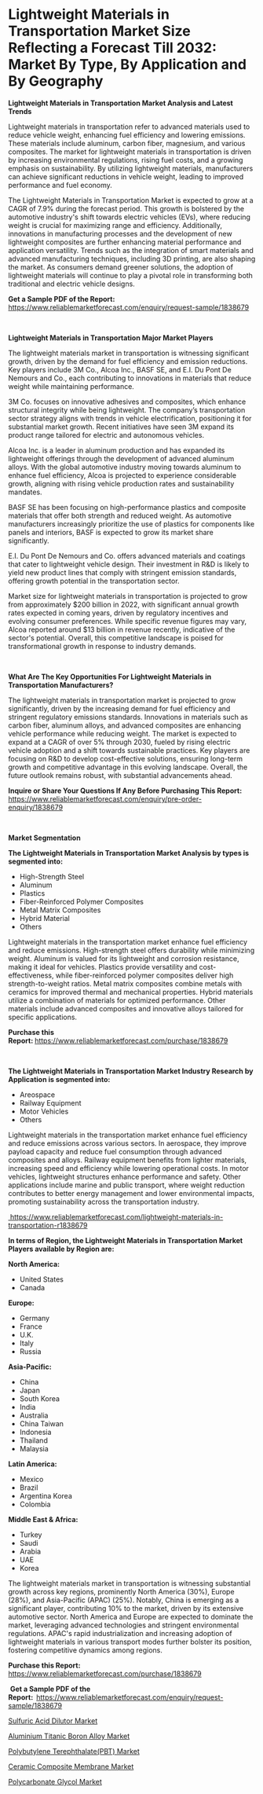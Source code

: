 <p><h1>Lightweight Materials in Transportation Market Size Reflecting a Forecast Till 2032: Market By Type, By Application and By Geography</h1></p><p><strong>Lightweight Materials in Transportation Market Analysis and Latest Trends</strong></p>
<p><p>Lightweight materials in transportation refer to advanced materials used to reduce vehicle weight, enhancing fuel efficiency and lowering emissions. These materials include aluminum, carbon fiber, magnesium, and various composites. The market for lightweight materials in transportation is driven by increasing environmental regulations, rising fuel costs, and a growing emphasis on sustainability. By utilizing lightweight materials, manufacturers can achieve significant reductions in vehicle weight, leading to improved performance and fuel economy.</p><p>The Lightweight Materials in Transportation Market is expected to grow at a CAGR of 7.9% during the forecast period. This growth is bolstered by the automotive industry's shift towards electric vehicles (EVs), where reducing weight is crucial for maximizing range and efficiency. Additionally, innovations in manufacturing processes and the development of new lightweight composites are further enhancing material performance and application versatility. Trends such as the integration of smart materials and advanced manufacturing techniques, including 3D printing, are also shaping the market. As consumers demand greener solutions, the adoption of lightweight materials will continue to play a pivotal role in transforming both traditional and electric vehicle designs.</p></p>
<p><strong>Get a Sample PDF of the Report:&nbsp;</strong> <a href="https://www.reliablemarketforecast.com/enquiry/request-sample/1838679?utm_campaign=2011&utm_medium=2&utm_source=Github&utm_content=ia&utm_term=03042025&utm_id=lightweight-materials-in-transportation">https://www.reliablemarketforecast.com/enquiry/request-sample/1838679</a></p>
<p>&nbsp;</p>
<p><strong>Lightweight Materials in Transportation Major Market Players</strong></p>
<p><p>The lightweight materials market in transportation is witnessing significant growth, driven by the demand for fuel efficiency and emission reductions. Key players include 3M Co., Alcoa Inc., BASF SE, and E.I. Du Pont De Nemours and Co., each contributing to innovations in materials that reduce weight while maintaining performance.</p><p>3M Co. focuses on innovative adhesives and composites, which enhance structural integrity while being lightweight. The company’s transportation sector strategy aligns with trends in vehicle electrification, positioning it for substantial market growth. Recent initiatives have seen 3M expand its product range tailored for electric and autonomous vehicles.</p><p>Alcoa Inc. is a leader in aluminum production and has expanded its lightweight offerings through the development of advanced aluminum alloys. With the global automotive industry moving towards aluminum to enhance fuel efficiency, Alcoa is projected to experience considerable growth, aligning with rising vehicle production rates and sustainability mandates.</p><p>BASF SE has been focusing on high-performance plastics and composite materials that offer both strength and reduced weight. As automotive manufacturers increasingly prioritize the use of plastics for components like panels and interiors, BASF is expected to grow its market share significantly.</p><p>E.I. Du Pont De Nemours and Co. offers advanced materials and coatings that cater to lightweight vehicle design. Their investment in R&D is likely to yield new product lines that comply with stringent emission standards, offering growth potential in the transportation sector.</p><p>Market size for lightweight materials in transportation is projected to grow from approximately $200 billion in 2022, with significant annual growth rates expected in coming years, driven by regulatory incentives and evolving consumer preferences. While specific revenue figures may vary, Alcoa reported around $13 billion in revenue recently, indicative of the sector's potential. Overall, this competitive landscape is poised for transformational growth in response to industry demands.</p></p>
<p>&nbsp;</p>
<p><strong>What Are The Key Opportunities For Lightweight Materials in Transportation Manufacturers?</strong></p>
<p><p>The lightweight materials in transportation market is projected to grow significantly, driven by the increasing demand for fuel efficiency and stringent regulatory emissions standards. Innovations in materials such as carbon fiber, aluminum alloys, and advanced composites are enhancing vehicle performance while reducing weight. The market is expected to expand at a CAGR of over 5% through 2030, fueled by rising electric vehicle adoption and a shift towards sustainable practices. Key players are focusing on R&D to develop cost-effective solutions, ensuring long-term growth and competitive advantage in this evolving landscape. Overall, the future outlook remains robust, with substantial advancements ahead.</p></p>
<p><strong>Inquire or Share Your Questions If Any Before Purchasing This Report:</strong> <a href="https://www.reliablemarketforecast.com/enquiry/pre-order-enquiry/1838679?utm_campaign=2011&utm_medium=2&utm_source=Github&utm_content=ia&utm_term=03042025&utm_id=lightweight-materials-in-transportation">https://www.reliablemarketforecast.com/enquiry/pre-order-enquiry/1838679</a></p>
<p>&nbsp;</p>
<p><strong>Market Segmentation</strong></p>
<p><strong>The Lightweight Materials in Transportation Market Analysis by types is segmented into:</strong></p>
<p><ul><li>High-Strength Steel</li><li>Aluminum</li><li>Plastics</li><li>Fiber-Reinforced Polymer Composites</li><li>Metal Matrix Composites</li><li>Hybrid Material</li><li>Others</li></ul></p>
<p><p>Lightweight materials in the transportation market enhance fuel efficiency and reduce emissions. High-strength steel offers durability while minimizing weight. Aluminum is valued for its lightweight and corrosion resistance, making it ideal for vehicles. Plastics provide versatility and cost-effectiveness, while fiber-reinforced polymer composites deliver high strength-to-weight ratios. Metal matrix composites combine metals with ceramics for improved thermal and mechanical properties. Hybrid materials utilize a combination of materials for optimized performance. Other materials include advanced composites and innovative alloys tailored for specific applications.</p></p>
<p><strong>Purchase this Report:&nbsp;</strong><a href="https://www.reliablemarketforecast.com/purchase/1838679?utm_campaign=2011&utm_medium=2&utm_source=Github&utm_content=ia&utm_term=03042025&utm_id=lightweight-materials-in-transportation">https://www.reliablemarketforecast.com/purchase/1838679</a></p>
<p>&nbsp;</p>
<p><strong>The Lightweight Materials in Transportation Market Industry Research by Application is segmented into:</strong></p>
<p><ul><li>Areospace</li><li>Railway Equipment</li><li>Motor Vehicles</li><li>Others</li></ul></p>
<p><p>Lightweight materials in the transportation market enhance fuel efficiency and reduce emissions across various sectors. In aerospace, they improve payload capacity and reduce fuel consumption through advanced composites and alloys. Railway equipment benefits from lighter materials, increasing speed and efficiency while lowering operational costs. In motor vehicles, lightweight structures enhance performance and safety. Other applications include marine and public transport, where weight reduction contributes to better energy management and lower environmental impacts, promoting sustainability across the transportation industry.</p></p>
<p><a href="https://www.reliablemarketforecast.com/lightweight-materials-in-transportation-r1838679?utm_campaign=2011&utm_medium=2&utm_source=Github&utm_content=ia&utm_term=03042025&utm_id=lightweight-materials-in-transportation">&nbsp;https://www.reliablemarketforecast.com/lightweight-materials-in-transportation-r1838679</a></p>
<p><strong>In terms of Region, the Lightweight Materials in Transportation Market Players available by Region are:</strong></p>
<p>
    <p> <strong> North America: </strong>
        <ul>
            <li>United States</li>
            <li>Canada</li>
        </ul>
        </p> 
    <p> <strong> Europe: </strong>
        <ul>
            <li>Germany</li>
            <li>France</li>
            <li>U.K.</li>
            <li>Italy</li>
            <li>Russia</li>
        </ul>
        </p> 
    <p> <strong> Asia-Pacific: </strong>
        <ul>
            <li>China</li>
            <li>Japan</li>
            <li>South Korea</li>
            <li>India</li>
            <li>Australia</li>
            <li>China Taiwan</li>
            <li>Indonesia</li>
            <li>Thailand</li>
            <li>Malaysia</li>
        </ul>
        </p> 
    <p> <strong> Latin America: </strong>
        <ul>
            <li>Mexico</li>
            <li>Brazil</li>
            <li>Argentina Korea</li>
            <li>Colombia</li>
        </ul>
        </p> 
    <p> <strong> Middle East & Africa: </strong>
        <ul>
            <li>Turkey</li>
            <li>Saudi</li>
            <li>Arabia</li>
            <li>UAE</li>
            <li>Korea</li>
        </ul>
    </p>
    </p>
<p><p>The lightweight materials market in transportation is witnessing substantial growth across key regions, prominently North America (30%), Europe (28%), and Asia-Pacific (APAC) (25%). Notably, China is emerging as a significant player, contributing 10% to the market, driven by its extensive automotive sector. North America and Europe are expected to dominate the market, leveraging advanced technologies and stringent environmental regulations. APAC's rapid industrialization and increasing adoption of lightweight materials in various transport modes further bolster its position, fostering competitive dynamics among regions.</p></p>
<p><strong>Purchase this Report: </strong><a href="https://www.reliablemarketforecast.com/purchase/1838679?utm_campaign=2011&utm_medium=2&utm_source=Github&utm_content=ia&utm_term=03042025&utm_id=lightweight-materials-in-transportation">https://www.reliablemarketforecast.com/purchase/1838679</a></p>
<p>&nbsp;<strong>Get a Sample PDF of the Report:&nbsp;&nbsp;</strong><a href="https://www.reliablemarketforecast.com/enquiry/request-sample/1838679?utm_campaign=2011&utm_medium=2&utm_source=Github&utm_content=ia&utm_term=03042025&utm_id=lightweight-materials-in-transportation">https://www.reliablemarketforecast.com/enquiry/request-sample/1838679</a></p>
<p><strong></strong></p>
<p><p><a href="https://github.com/szaszgrychkq/Market-Research-Report-List-1/blob/main/sulfuric-acid-dilutor-market.md?utm_campaign=2011&utm_medium=2&utm_source=Github&utm_content=ia&utm_term=03042025&utm_id=lightweight-materials-in-transportation">Sulfuric Acid Dilutor Market</a></p><p><a href="https://github.com/kaganalcinwv/Market-Research-Report-List-1/blob/main/aluminium-titanic-boron-alloy-market.md?utm_campaign=2011&utm_medium=2&utm_source=Github&utm_content=ia&utm_term=03042025&utm_id=lightweight-materials-in-transportation">Aluminium Titanic Boron Alloy Market</a></p><p><a href="https://github.com/seherlouize/Market-Research-Report-List-1/blob/main/polybutylene-terephthalatepbt-market.md?utm_campaign=2011&utm_medium=2&utm_source=Github&utm_content=ia&utm_term=03042025&utm_id=lightweight-materials-in-transportation">Polybutylene Terephthalate(PBT) Market</a></p><p><a href="https://github.com/moroesarta/Market-Research-Report-List-1/blob/main/ceramic-composite-membrane-market.md?utm_campaign=2011&utm_medium=2&utm_source=Github&utm_content=ia&utm_term=03042025&utm_id=lightweight-materials-in-transportation">Ceramic Composite Membrane Market</a></p><p><a href="https://github.com/sadaandilou/Market-Research-Report-List-1/blob/main/polycarbonate-glycol-market.md?utm_campaign=2011&utm_medium=2&utm_source=Github&utm_content=ia&utm_term=03042025&utm_id=lightweight-materials-in-transportation">Polycarbonate Glycol Market</a></p></p>